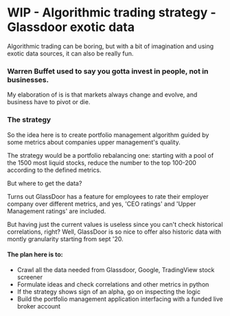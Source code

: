 # WIP - Algorithmic trading strategy - Glassdoor exotic data

Algorithmic trading can be boring, but with a bit of imagination and using exotic data sources, it can also be really fun. 

### Warren Buffet used to say you gotta invest in people, not in businesses.

My elaboration of is is that markets always change and evolve, and business have to pivot or die.

### The strategy
So the idea here is to create portfolio management algorithm guided by some metrics about companies upper management's quality.

The strategy would be a portfolio rebalancing one: starting with a pool of the 1500 most liquid stocks, reduce the number to the top 100-200 according to the defined metrics.

But where to get the data?

Turns out GlassDoor has a feature for employees to rate their employer company over different metrics, and yes, 'CEO ratings' and 'Upper Management ratings' are included.

But having just the current values is useless since you can't check historical correlations, right? Well, GlassDoor is so nice to offer also historic data with montly granularity starting from sept '20.

#### The plan here is to:
- Crawl all the data needed from Glassdoor, Google, TradingView stock screener
- Formulate ideas and check correlations and other metrics in python
- If the strategy shows sign of an alpha, go on inspecting the logic
- Build the portfolio management application interfacing with a funded live broker account
